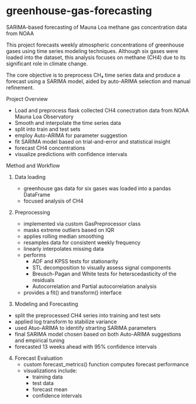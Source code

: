 # greenhouse-gas-forecasting
SARIMA-based forecasting of Mauna Loa methane gas concentration data from NOAA

This project forecasts weekly atmospheric concentrations of greenhouse gases using time series modeling techniques. Although six gases were loaded into the dataset, this analysis focuses on methane (CH4) due to its significant role in climate change.

The core objective is to preprocess CH₄ time series data and produce a forecast using a SARIMA model, aided by auto-ARIMA selection and manual refinement.

Project Overview
- Load and preprocess flask collected CH4 conectration data from NOAA Mauna Loa Observatory
- Smooth and interpolate the time series data
- split into train and test sets
- employ Auto-ARIMA for parameter suggestion
- fit SARIMA model based on trial-and-error and statistical insight
- forecast CH4 concentrations
- visualize predictions with confidence intervals

Method and Workflow
1. Data loading
   - greenhouse gas data for six gases was loaded into a pandas DataFrame
   - focused analysis of CH4
     
2. Preprocessing
   - implemented via custom GasPreprocessor class
   - masks extreme outliers based on IQR
   - applies rolling median smoothing
   - resamples data for consistent weekly frequency
   - linearly interpolates missing data
   - performs
     - ADF and KPSS tests for stationarity
     - STL decomposition to visually assess signal components
     - Breusch-Pagan and White tests for heterscedasticity of the residuals
     - Autocorrelation and Partial autocorrelation analysis
   - provides a fit() and transform() interface

3.  Modeling and Forecasting
   - split the preprocessed CH4 series into training and test sets
   - applied log transform to stabilize variance
   - used Atuo-ARIMA to identify strarting SARIMA parameters
   - final SARIMA model chosen based on both Auto-ARIMA suggestions and empirical tuning
   - forecasted 13 weeks ahead with 95% confidence intervals

4. Forecast Evaluation
   - custom forecast_metrics() function computes forecast performance
   - visualizations include:
     - training data
     - test data
     - forecast mean
     - confidence intervals
   
